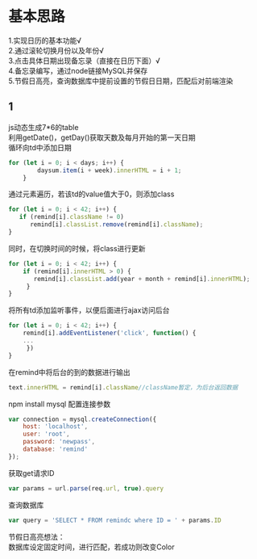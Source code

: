 # 基本思路
1.实现日历的基本功能√</br>
2.通过滚轮切换月份以及年份√</br>
3.点击具体日期出现备忘录（直接在日历下面）√</br>
4.备忘录编写，通过node链接MySQL并保存</br>
5.节假日高亮，查询数据库中提前设置的节假日日期，匹配后对前端渲染
## 1
js动态生成7*6的table</br>
利用getDate()，getDay()获取天数及每月开始的第一天日期</br>
循环向td中添加日期
```javascript
for (let i = 0; i < days; i++) {
        daysum.item(i + week).innerHTML = i + 1;
    }
```
通过元素遍历，若该td的value值大于0，则添加class
```javascript
for (let i = 0; i < 42; i++) {
   if (remind[i].className != 0)
      remind[i].classList.remove(remind[i].className);
}
```
同时，在切换时间的时候，将class进行更新
```javascript
for (let i = 0; i < 42; i++) {
    if (remind[i].innerHTML > 0) {
       remind[i].classList.add(year + month + remind[i].innerHTML);
     }
}
```
将所有td添加监听事件，以便后面进行ajax访问后台
```javascript
for (let i = 0; i < 42; i++) {
    remind[i].addEventListener('click', function() {
    ...
     })
}
```
在remind中将后台的到的数据进行输出
```javascript
text.innerHTML = remind[i].className//className暂定，为后台返回数据
  ``` 
npm install mysql
配置连接参数
```javascript
var connection = mysql.createConnection({
    host: 'localhost',
    user: 'root',
    password: 'newpass',
    database: 'remind'
});
```
获取get请求ID
```javascript
var params = url.parse(req.url, true).query
```
查询数据库
```javascript
var query = 'SELECT * FROM remindc where ID = ' + params.ID
```
节假日高亮想法：</br>
数据库设定固定时间，进行匹配，若成功则改变Color
